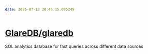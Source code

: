 ```yaml
---
date: 2025-07-13 20:46:15.095249
---
```


# [GlareDB/glaredb](https://github.com/GlareDB/glaredb)

SQL analytics database for fast queries across different data sources